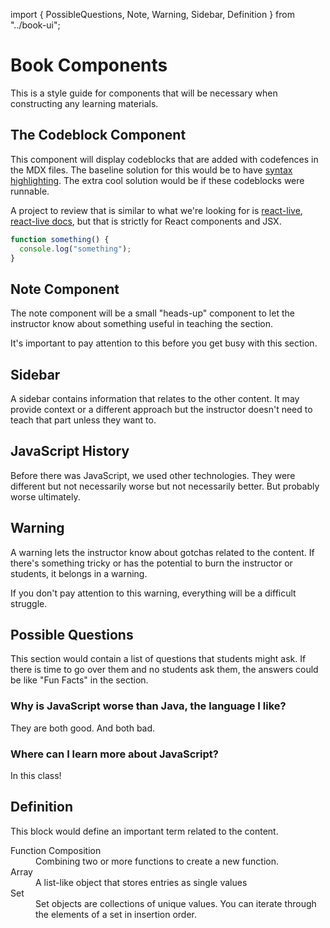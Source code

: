 import {
  PossibleQuestions,
  Note,
  Warning,
  Sidebar,
  Definition
} from "../book-ui";

# Book Components

This is a style guide for components that will be necessary when constructing any learning materials.

## The Codeblock Component

This component will display codeblocks that are added with codefences in the MDX files. The baseline solution for this would be to have [syntax highlighting](https://mdxjs.com/guides/syntax-highlighting). The extra cool solution would be if these codeblocks were runnable.

A project to review that is similar to what we're looking for is [react-live](https://mdxjs.com/guides/live-code), [react-live docs](https://github.com/FormidableLabs/react-live), but that is strictly for React components and JSX.

```javascript
function something() {
  console.log("something");
}
```

## Note Component

The note component will be a small "heads-up" component to let the instructor know about something useful in teaching the section.

<Note>
  It's important to pay attention to this before you get
  busy with this section.
</Note>

## Sidebar

A sidebar contains information that relates to the other content. It may provide context or a different approach but the instructor doesn't need to teach that part unless they want to.

<Sidebar>
  <h2>JavaScript History</h2>
  Before there was JavaScript, we used other technologies. They
  were different but not necessarily worse but not necessarily
  better. But probably worse ultimately.
</Sidebar>

## Warning

A warning lets the instructor know about gotchas related to the content. If there's something tricky or has the potential to burn the instructor or students, it belongs in a warning.

<Warning>
  If you don't pay attention to this warning, everything
  will be a difficult struggle.
</Warning>

## Possible Questions

This section would contain a list of questions that students might ask. If there is time to go over them and no students ask them, the answers could be like "Fun Facts" in the section.

<PossibleQuestions>
  <h3>
    Why is JavaScript worse than Java, the language I like?
  </h3>
  <p>They are both good. And both bad.</p>
  <h3>Where can I learn more about JavaScript?</h3>
  <p>In this class! </p>
</PossibleQuestions>

## Definition

This block would define an important term related to the content.

<Definition>
  <dt>Function Composition</dt>
  <dd>
    Combining two or more functions to create a new
    function.
  </dd>
</Definition>

<Definition>
  <dt>Array</dt>
  <dd>
    A list-like object that stores entries as single values
  </dd>
</Definition>

<Definition>
  <dt>Set</dt>
  <dd>
    Set objects are collections of unique values. You can
    iterate through the elements of a set in insertion
    order.
  </dd>
</Definition>
